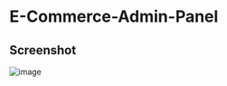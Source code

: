 # E-Commerce-Admin-Panel

## Screenshot
![image](https://github.com/iqbalriiaz/Project-Showcase/blob/main/res/ecommerce-admin-api.gif)
